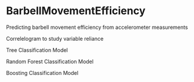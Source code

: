 # BarbellMovementEfficiency
Predicting barbell movement efficiency from accelerometer measurements


Correlelogram to study variable reliance


Tree Classification Model


Random Forest Classification Model


Boosting Classification Model


